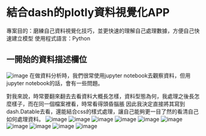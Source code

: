 結合dash的plotly資料視覺化APP
===
專案目的：磨練自己資料視覺化技巧，並更快速的理解自己處理數據，方便自己快速建立模型
使用程式語言：Python
## 一開始的資料描述欄位
![image](https://user-images.githubusercontent.com/22531536/180944148-ab861777-6acd-4c74-b80d-a786fda19f07.png)
在做資料分析時，我們很常使用jupyter notebook去觀察資料，但用jupyter notebook的話，會有一些問題。

對我來說，時常要翻來翻去去看資料大概長怎樣，資料型態為何，我處理之後長怎麼樣子，而在同一個檔案裡看，時常看得頭昏腦脹
因此我決定直接將其寫到dash.Datable去看，還能結合css的樣式處理，讓自己能夠更一目了然的看清自己如何處理資料。
![image](https://user-images.githubusercontent.com/22531536/180946237-9851aeca-9c3f-40f9-8ae5-1059204a4ea9.png)
![image](https://user-images.githubusercontent.com/22531536/180948912-258bee07-8ccd-4b25-adf3-80c21c7944bc.png)
![image](https://user-images.githubusercontent.com/22531536/180948943-0e49783b-6465-46dd-b329-c62b214ed769.png)
![image](https://user-images.githubusercontent.com/22531536/180948981-ddc62125-3bb4-43a6-9d4a-70ad4c0c430a.png)
![image](https://user-images.githubusercontent.com/22531536/180949654-cb862d6a-3c91-460c-be47-cf57f2862e7f.png)
![image](https://user-images.githubusercontent.com/22531536/180949711-62129314-f3d8-4c74-b6b8-bd22e7bde21e.png)
![image](https://user-images.githubusercontent.com/22531536/180949737-5b2f6d8a-4dea-4f1b-828f-505b51ff75ee.png)
![image](https://user-images.githubusercontent.com/22531536/180949769-3b53d846-096b-43d1-831e-e6131029b212.png)
![image](https://user-images.githubusercontent.com/22531536/180949801-62f0275e-0cc9-4ac4-966d-0ef83ed1b134.png)
![image](https://user-images.githubusercontent.com/22531536/180949871-88512980-c9e6-46a6-bfda-b29e31020843.png)
